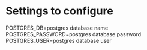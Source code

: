 # Settings to configure

POSTGRES_DB=postgres database name  
POSTGRES_PASSWORD=postgres database password  
POSTGRES_USER=postgres database user  
